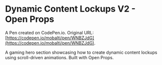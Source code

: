 # Dynamic Content Lockups V2 - Open Props

A Pen created on CodePen.io. Original URL: [https://codepen.io/mobalti/pen/WNBZJdG](https://codepen.io/mobalti/pen/WNBZJdG).

A gaming hero section showcasing how to create dynamic content lockups using scroll-driven animations. Built with Open Props.